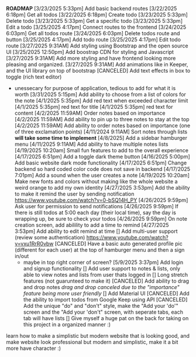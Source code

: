 **ROADMAP**
[3/23/2025 5:33pm] Add basic backend routes
  [3/22/2025 6:18pm] Get all todos
  [3/22/2025 6:18pm] Create todo
  [3/23/2025 5:33pm] Delete todo
  [3/23/2025 5:33pm] Get a specific todo
  [3/23/2025 5:33pm] Edit a todo
[3/25/2025 4:17pm] Connect routes to the frontend
  [3/24/2025 6:03pm] Get all todos route
  [3/24/2025 6:03pm] Delete todos route and button
  [3/25/2025 4:17pm] Add todo route
  [3/25/2025 4:17pm] Edit todo route
[3/27/2025 9:31AM] Add styling using Bootstrap and the open source UI
  [3/25/2025 12:50pm] Add boostrap CDN for styling and Javascript
  [3/27/2025 9:31AM] Add more styling and have frontend looking more pleasing and organized.
  [3/27/2025 9:31AM] Add animations like in Keeper, and the UI library on top of bootstrap
[CANCELED] Add text effects in box to toggle (rich text editor)
  - unessecary for purpose of application, tedious to add for what it is worth
[3/31/2025 5:15pm] Add ability to choose from a list of colors for the note
[4/1/2025 5:35pm] Add red text when exceeded character limit
  [4/1/2025 5:35pm] red text for title
  [4/1/2025 5:35pm] red text for content
[4/2/2025 11:59AM] Order notes based on importance
  [4/2/2025 11:59AM] Add ability to pin up to three notes to stay at the top
  [4/2/2025 11:59AM] Add ability to order notes based on importance (one of three exclamation points)
[4/11/2024 9:11AM] Sort notes through lists **will take some time to implement**
  [4/8/2025] Add a sidebar hamburger menu
  [4/11/2025 9:11AM] Add ability to have multiple notes lists
[4/19/2025 10:20am] Small fun features to add to the overall experience
  [4/17/2025 6:51pm] Add a toggle dark theme button
    [4/16/2025 5:00pm] Add basic website dark mode functionality
    [4/17/2025 6:51pm] Change backend so hard coded color code does not save in backend
  [4/17/2025 7:01pm] Add a sound when the user creates a note
  [4/19/2025 10:20am] Make new fonts and colors without making like the whole
    website a weird orange to add my own identity
[4/27/2025 3:53pm] Add the ability to make it remind the user by sending notification
https://www.youtube.com/watch?v=0-bSQ14H_PY
  [4/26/2025 9:59pm] Ask user for permission to send notifications
  [4/26/2025 9:59pm] If there is still todos at 5:00 each day (their local time), say the day is wrapping up, be sure to check your todos
  [4/26/2025 9:59pm] On note creation screen, add abilility to add a time to remind
  [4/27/2025 3:53pm] Add ability to edit remind at time
[] Add multi-user support (review some authentication) https://www.youtube.com/watch?v=vxu1RrR0vbw
  [CANCELED] Have a basic auto generated profile pic (different for each user) at the top of hamburger menu and then a sign in/out
    - maybe in top right corner of screen?
  [5/9/2025 3:37pm] Add login and signup functionality
  [] Add user support to notes & lists, only able to view notes and lists from user thats logged in
[] Long stretch features (not guarunteed to make it)
  [CANCELED] Add ability to drag and drop notes
  *drag and drop canceled due to the "importance" feature being more user friendly*
  [] Add Material UI
  [CANCELED] Add the ability to import todos from Google Keep using API
  [CANCELED] Add the unique "do" and "don't" style, make the "Add your 'do'" screen and the "Add your 'don't" screen, with seperate tabs, each tab will have lists
[] Give myself a huge pat on the back for taking on this project in a organized manner :)

learn how to make a simplistic but modern website that is looking good, and make website look professional but modern and simplistic, make it a bit more have character :)